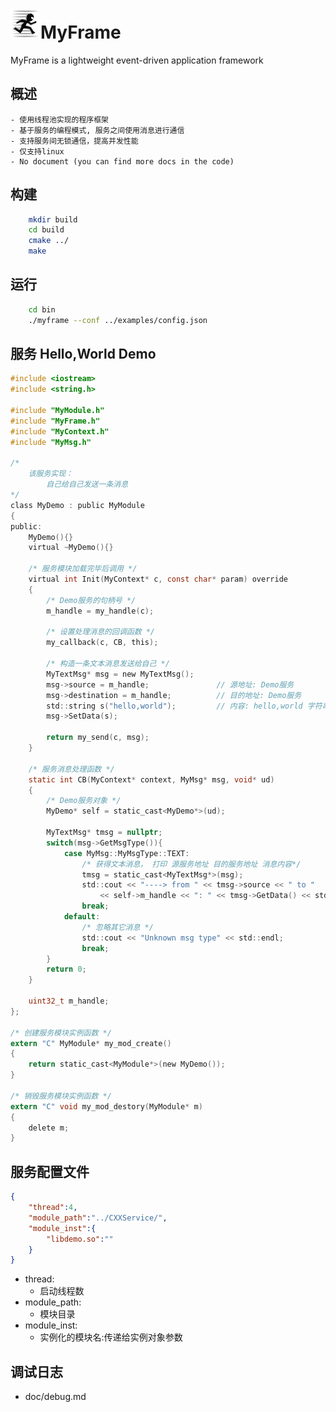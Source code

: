 # ![run](https://github.com/lkpworkspace/demo/blob/master/pics/icon3.png)MyFrame

MyFrame is a lightweight event-driven application framework

## 概述
	- 使用线程池实现的程序框架
    - 基于服务的编程模式, 服务之间使用消息进行通信
	- 支持服务间无锁通信，提高并发性能
    - 仅支持linux
	- No document (you can find more docs in the code)
	
## 构建

```sh
	mkdir build
	cd build
	cmake ../
	make
```

## 运行

```sh
	cd bin
	./myframe --conf ../examples/config.json
```

## 服务 Hello,World Demo

```c
#include <iostream>
#include <string.h>

#include "MyModule.h"
#include "MyFrame.h"
#include "MyContext.h"
#include "MyMsg.h"

/*
    该服务实现：
        自己给自己发送一条消息
*/
class MyDemo : public MyModule
{
public:
    MyDemo(){}
    virtual ~MyDemo(){}

    /* 服务模块加载完毕后调用 */
    virtual int Init(MyContext* c, const char* param) override
    {
        /* Demo服务的句柄号 */
        m_handle = my_handle(c);

        /* 设置处理消息的回调函数 */
        my_callback(c, CB, this);

        /* 构造一条文本消息发送给自己 */
        MyTextMsg* msg = new MyTextMsg();
        msg->source = m_handle;               // 源地址: Demo服务
        msg->destination = m_handle;          // 目的地址: Demo服务
        std::string s("hello,world");         // 内容: hello,world 字符串
        msg->SetData(s);

        return my_send(c, msg);
    }

    /* 服务消息处理函数 */
    static int CB(MyContext* context, MyMsg* msg, void* ud)
    {
        /* Demo服务对象 */
        MyDemo* self = static_cast<MyDemo*>(ud);

        MyTextMsg* tmsg = nullptr;
        switch(msg->GetMsgType()){
            case MyMsg::MyMsgType::TEXT:
                /* 获得文本消息， 打印 源服务地址 目的服务地址 消息内容*/
                tmsg = static_cast<MyTextMsg*>(msg);
                std::cout << "----> from " << tmsg->source << " to " 
                    << self->m_handle << ": " << tmsg->GetData() << std::endl;
                break;
            default:
                /* 忽略其它消息 */
                std::cout << "Unknown msg type" << std::endl;
                break;
        }
        return 0;
    }

    uint32_t m_handle;
};

/* 创建服务模块实例函数 */
extern "C" MyModule* my_mod_create()
{
    return static_cast<MyModule*>(new MyDemo());
}

/* 销毁服务模块实例函数 */
extern "C" void my_mod_destory(MyModule* m)
{
    delete m;
}

```

## 服务配置文件
```json
{
    "thread":4,
    "module_path":"../CXXService/",
    "module_inst":{
        "libdemo.so":""
    }
}

```
- thread:
    - 启动线程数
- module_path:
    - 模块目录
- module_inst:
    - 实例化的模块名:传递给实例对象参数

## 调试日志
* doc/debug.md
